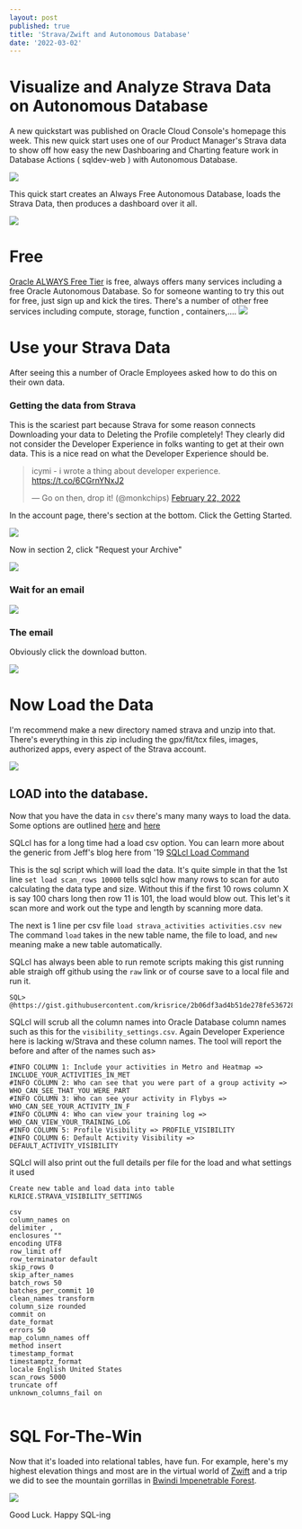 ```yaml
---
layout: post
published: true
title: 'Strava/Zwift and Autonomous Database'
date: '2022-03-02'
---
```


# Visualize and Analyze Strava Data on Autonomous Database

A new quickstart was published on Oracle Cloud Console's homepage this week. This new quick start uses one of our Product Manager's Strava data to show off how easy the new Dashboaring and Charting feature work in Database Actions ( sqldev-web ) with Autonomous Database.

![](/img/strava_quickstart.png)

This quick start creates an Always Free Autonomous Database, loads the Strava Data, then produces a dashboard over it all. 

![](/img/strava_dashboard.png)

# Free


[Oracle ALWAYS Free Tier](https://www.oracle.com/cloud/free/) is free, always offers many services including a free Oracle Autonomous Database. So for someone wanting to try this out for free, just sign up and kick the tires. There's a number of other free services including compute, storage, function , containers,....
![](/img/always_free_products.png)


# Use your Strava Data

After seeing this a number of Oracle Employees asked how to do this on their own data.

### Getting the data from Strava

This is the scariest part because Strava for some reason connects Downloading your data to Deleting the Profile completely! They clearly did not consider the Developer Experience in folks wanting to get at their own data. This is a nice read on what the Developer Experience should be.

<blockquote class="twitter-tweet"><p lang="en" dir="ltr">icymi - i wrote a thing about developer experience. <a href="https://t.co/6CGrnYNxJ2">https://t.co/6CGrnYNxJ2</a></p>&mdash; Go on then, drop it! (@monkchips) <a href="https://twitter.com/monkchips/status/1496169202717270019?ref_src=twsrc%5Etfw">February 22, 2022</a></blockquote> <script async src="https://platform.twitter.com/widgets.js" charset="utf-8"></script>

In the account page, there's section at the bottom. Click the Getting Started.

![](/img/strava_download_delete.png)

Now in section 2, click "Request your Archive"

![](/img/strava_request_data.png)

### Wait for an email
![](/img/waiting.jpeg)

### The email

Obviously click the download button.

![](/img/strava_download_ready.png)


# Now Load the Data

I'm recommend make a new directory named strava and unzip into that. There's everything in this zip including the gpx/fit/tcx files, images, authorized apps, every aspect of the Strava account.

![](/img/strava_unzip.png)

## LOAD into the database.

Now that you have the data in `csv` there's many many ways to load the data. Some options are outlined [here](https://www.thatjeffsmith.com/archive/2019/10/batch-loading-csv-to-a-table-in-oracle-autonomous-database-using-autorest-api/) and [here](https://docs.oracle.com/en/cloud/paas/autonomous-database/adbsa/load-data.html)

SQLcl has for a long time had a load csv option. You can learn more about the generic from Jeff's blog here from '19 [SQLcl Load Command](https://www.thatjeffsmith.com/archive/2019/09/sqlcl-and-the-load-csv-command/)

This is the sql script which will load the data. It's quite simple in that the 1st line `set load scan_rows 10000` tells sqlcl how many rows to scan for auto calculating the data type and size. Without this if the first 10 rows column X is say 100 chars long then row 11 is 101, the load would blow out. This let's it scan more and work out the type and length by scanning more data. 

The next is 1 line per csv file `load strava_activities activities.csv new` The command `load` takes in the new table name, the file to load, and `new` meaning make a new table automatically.

<script src="https://gist.github.com/krisrice/2b06df3ad4b51de278fe53672831f5ea.js"></script>

SQLcl has always been able to run remote scripts making this gist running able straigh off github using the `raw` link or of course save to a local file and run it.

```
SQL> @https://gist.githubusercontent.com/krisrice/2b06df3ad4b51de278fe53672831f5ea/raw/99792be40b8881f0799700afb66ac991ed356512/load_strava.sql
```


SQLcl will scrub all the column names into Oracle Database column names such as this for the `visibility_settings.csv`. Again Developer Experience here is lacking w/Strava and these column names. The tool will report the before and after of the names such as>

```
#INFO COLUMN 1: Include your activities in Metro and Heatmap => INCLUDE_YOUR_ACTIVITIES_IN_MET
#INFO COLUMN 2: Who can see that you were part of a group activity => WHO_CAN_SEE_THAT_YOU_WERE_PART
#INFO COLUMN 3: Who can see your activity in Flybys => WHO_CAN_SEE_YOUR_ACTIVITY_IN_F
#INFO COLUMN 4: Who can view your training log => WHO_CAN_VIEW_YOUR_TRAINING_LOG
#INFO COLUMN 5: Profile Visibility => PROFILE_VISIBILITY
#INFO COLUMN 6: Default Activity Visibility => DEFAULT_ACTIVITY_VISIBILITY
```

SQLcl will also print out the full details per file for the load and what settings it used 
```
Create new table and load data into table KLRICE.STRAVA_VISIBILITY_SETTINGS

csv
column_names on
delimiter ,
enclosures ""
encoding UTF8
row_limit off
row_terminator default
skip_rows 0
skip_after_names
batch_rows 50
batches_per_commit 10
clean_names transform
column_size rounded
commit on
date_format
errors 50
map_column_names off
method insert
timestamp_format
timestamptz_format
locale English United States
scan_rows 5000
truncate off
unknown_columns_fail on


```

# SQL For-The-Win

Now that it's loaded into relational tables, have fun. For example, here's my highest elevation things and most are in the virtual world of [Zwift](https://www.zwift.com/) and a trip we did to see the mountain gorrillas in [Bwindi Impenetrable Forest](https://en.wikipedia.org/wiki/Bwindi_Impenetrable_Forest). 

![](/img/strava_sql.png)


Good Luck. Happy SQL-ing